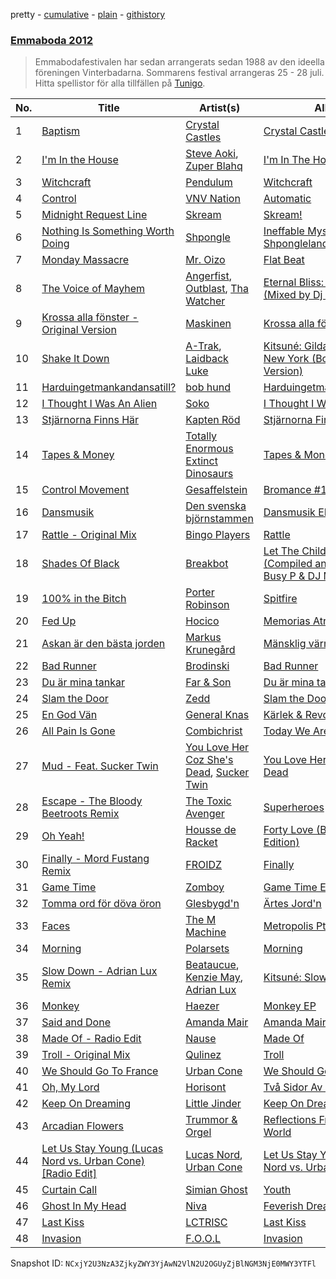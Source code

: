 pretty - [cumulative](/playlists/cumulative/4muFXNJjmJvLWdHmx0PKYO.md) - [plain](/playlists/plain/4muFXNJjmJvLWdHmx0PKYO) - [githistory](https://github.githistory.xyz/mackorone/spotify-playlist-archive/blob/main/playlists/plain/4muFXNJjmJvLWdHmx0PKYO)

### [Emmaboda 2012](https://open.spotify.com/playlist/4muFXNJjmJvLWdHmx0PKYO)

> Emmabodafestivalen har sedan arrangerats sedan 1988 av den ideella föreningen Vinterbadarna\. Sommarens festival arrangeras 25 \- 28 juli\. Hitta spellistor för alla tillfällen på <a href="spottily:app:tunigo">Tunigo</a>.

| No. | Title | Artist(s) | Album | Length |
|---|---|---|---|---|
| 1 | [Baptism](https://open.spotify.com/track/06BoKUwRoskASDa4Aha5xM) | [Crystal Castles](https://open.spotify.com/artist/7K3zpFXBvPcvzhj7zlGJdO) | [Crystal Castles \(II\)](https://open.spotify.com/album/7g0VARP23qVijZeTE1dioJ) | 4:12 |
| 2 | [I'm In the House](https://open.spotify.com/track/4QQW7wFDSSFuVWAOAQct7x) | [Steve Aoki](https://open.spotify.com/artist/77AiFEVeAVj2ORpC85QVJs), [Zuper Blahq](https://open.spotify.com/artist/3Jeb4cFVKxOhmaBky5WoRX) | [I'm In The House](https://open.spotify.com/album/6xSea21wGb8EdpmMVrczSI) | 3:21 |
| 3 | [Witchcraft](https://open.spotify.com/track/2A7ZZ1tjaluKYMlT3ItSfN) | [Pendulum](https://open.spotify.com/artist/7MqnCTCAX6SsIYYdJCQj9B) | [Witchcraft](https://open.spotify.com/album/3KZ8Aw6rcxsAivtLgma2pk) | 4:12 |
| 4 | [Control](https://open.spotify.com/track/07trtA9L3paByfzsIf6pZH) | [VNV Nation](https://open.spotify.com/artist/4KlYg0F5KG9QNDFKaeTNAy) | [Automatic](https://open.spotify.com/album/6y7Te7o9eY0odEoYjJLuyu) | 5:50 |
| 5 | [Midnight Request Line](https://open.spotify.com/track/6GlmVGbluge6U1gPignowf) | [Skream](https://open.spotify.com/artist/2jbP92oFLWqPqogflK1wlW) | [Skream!](https://open.spotify.com/album/1HFkXCCXcJU3jreInH1eaR) | 3:56 |
| 6 | [Nothing Is Something Worth Doing](https://open.spotify.com/track/5RNGOlGqKBawkqLfdJqiqA) | [Shpongle](https://open.spotify.com/artist/0m5XJwKGYyUjd3VMfcINCQ) | [Ineffable Mysteries From Shpongleland](https://open.spotify.com/album/6kXYzl5HwGgFxsX1M8aTKp) | 6:24 |
| 7 | [Monday Massacre](https://open.spotify.com/track/5AagWbHdT5RQz8i9JVpVS9) | [Mr\. Oizo](https://open.spotify.com/artist/0b9ukmbg0MO5eMlorcgOwz) | [Flat Beat](https://open.spotify.com/album/26ac4Qu0zXl9S5qP4vV0Rk) | 3:33 |
| 8 | [The Voice of Mayhem](https://open.spotify.com/track/2YqGLN93YiTKJLikjMtDFD) | [Angerfist](https://open.spotify.com/artist/4sQNUQjOYj9rV2sdfJ8laS), [Outblast](https://open.spotify.com/artist/7izfdXPLe9PjsIN0A0k2pE), [Tha Watcher](https://open.spotify.com/artist/2oBkcL8umXpnsriHLaxLBD) | [Eternal Bliss: Still Hard \(Mixed by Dj Fox\)](https://open.spotify.com/album/07rSBvDFbwTIABENWItKsE) | 5:27 |
| 9 | [Krossa alla fönster \- Original Version](https://open.spotify.com/track/0tmhdPUHbQuEbXUPCguGZj) | [Maskinen](https://open.spotify.com/artist/6nDcZd5c9z3OS5hWvCsWBf) | [Krossa alla fönster](https://open.spotify.com/album/6NsJ7cgHqC7OrSvpkB2gNF) | 3:32 |
| 10 | [Shake It Down](https://open.spotify.com/track/1ogOS1hKFKyYu9XNhCb2sg) | [A\-Trak](https://open.spotify.com/artist/3TaUSUXn41GixL7zbvrIDt), [Laidback Luke](https://open.spotify.com/artist/53cQZtWDwDJwVCNZlfJ6Qk) | [Kitsuné: Gildas & Masaya \- New York \(Bonus Track Version\)](https://open.spotify.com/album/3UXPLpEjy1lCDMtG36A7QZ) | 2:17 |
| 11 | [Harduingetmankandansatill?](https://open.spotify.com/track/29YeEsqPhYUSA76b7gj2QY) | [bob hund](https://open.spotify.com/artist/6OZxE19iim1JKvCA3GmCVx) | [Harduingetmankandansatill?](https://open.spotify.com/album/0sx8dJCR1UeuDf3PAEcCfx) | 3:27 |
| 12 | [I Thought I Was An Alien](https://open.spotify.com/track/7LZplUPYYW2xQ2eJem82dQ) | [Soko](https://open.spotify.com/artist/4Q3f2YYH4gQxWFS3WY5G3j) | [I Thought I Was An Alien](https://open.spotify.com/album/6uMc3dV2OO2dQAgLVwFdOY) | 2:18 |
| 13 | [Stjärnorna Finns Här](https://open.spotify.com/track/6CNyUhyC2ptjX6sGtvAoFS) | [Kapten Röd](https://open.spotify.com/artist/4G2UDRhQLUDq0f93giGYwA) | [Stjärnorna Finns Här](https://open.spotify.com/album/4QOvAfc4y78TN6nTEnPGqH) | 3:06 |
| 14 | [Tapes & Money](https://open.spotify.com/track/4DbasZyiXWv6NXTPB28qYq) | [Totally Enormous Extinct Dinosaurs](https://open.spotify.com/artist/0g3NiCRhEv7M4SEDMrpItN) | [Tapes & Money](https://open.spotify.com/album/7t4inhZGrdSOplKlbk1rVo) | 3:40 |
| 15 | [Control Movement](https://open.spotify.com/track/7pz85TDgSWcaZg0Buue9Rn) | [Gesaffelstein](https://open.spotify.com/artist/3hteYQFiMFbJY7wS0xDymP) | [Bromance \#1 \- Single](https://open.spotify.com/album/50jBbRc85Two6YRoGbsGWt) | 5:56 |
| 16 | [Dansmusik](https://open.spotify.com/track/0yS3zB1BiT7tCyIUJdXm9V) | [Den svenska björnstammen](https://open.spotify.com/artist/0NyrvUybTePmsuED5vZi4G) | [Dansmusik EP](https://open.spotify.com/album/2KjTsOISQO9Y6ZFoK7K8ed) | 2:35 |
| 17 | [Rattle \- Original Mix](https://open.spotify.com/track/48g4Cw3ZfXMQw4gGpUxbt4) | [Bingo Players](https://open.spotify.com/artist/1pbHrVayIcVpHI9z97u4bK) | [Rattle](https://open.spotify.com/album/4cjWvmSPrM2N1PSarmVLsx) | 4:47 |
| 18 | [Shades Of Black](https://open.spotify.com/track/4ldSDaQKzpmC31owmuYKnd) | [Breakbot](https://open.spotify.com/artist/0iui2Be5CP8EWxvHYsVspL) | [Let The Children Techno \(Compiled and Mixed by Busy P & DJ Mehdi\)](https://open.spotify.com/album/5gWs0jsUSr386gpklI0KVP) | 2:42 |
| 19 | [100% in the Bitch](https://open.spotify.com/track/3IakK7dfxBYFCyYxFrm9tA) | [Porter Robinson](https://open.spotify.com/artist/3dz0NnIZhtKKeXZxLOxCam) | [Spitfire](https://open.spotify.com/album/1GGvrilWvvtJ56AmJ4hMdh) | 4:10 |
| 20 | [Fed Up](https://open.spotify.com/track/2l9EiCleSONCPbUyZpaMmn) | [Hocico](https://open.spotify.com/artist/5cilSDFcAQcLwh0dNqMhrE) | [Memorias Atrás](https://open.spotify.com/album/0B2t7HsfF1Hf9yAdS8jhoP) | 4:42 |
| 21 | [Askan är den bästa jorden](https://open.spotify.com/track/4EUPbH8ARVJVn3KnJIslCC) | [Markus Krunegård](https://open.spotify.com/artist/3P6ePaE5unCm7vjccfcBAe) | [Mänsklig värme](https://open.spotify.com/album/5PGZFHQ19lBI2gFifoFWn5) | 3:07 |
| 22 | [Bad Runner](https://open.spotify.com/track/3VMvIZ0SffgKZvltuIypfM) | [Brodinski](https://open.spotify.com/artist/0ZurilbRp6KwW6dpaw4pEK) | [Bad Runner](https://open.spotify.com/album/73DOMbzdJFdsRVG1w5ndyO) | 4:32 |
| 23 | [Du är mina tankar](https://open.spotify.com/track/24UUutqZ1J32Ip8CY64LbB) | [Far & Son](https://open.spotify.com/artist/2RuUKJs7WOJjeAkjRXp1If) | [Du är mina tankar](https://open.spotify.com/album/3QY9Uke2FtzxrZIrK16JXx) | 3:18 |
| 24 | [Slam the Door](https://open.spotify.com/track/7zNF2ALYpFspy059PEiLRv) | [Zedd](https://open.spotify.com/artist/2qxJFvFYMEDqd7ui6kSAcq) | [Slam the Door](https://open.spotify.com/album/1hmR1foX9HY7mKX6sxwBDi) | 4:41 |
| 25 | [En God Vän](https://open.spotify.com/track/5jxoUDrxDW6rywmtvu3lBO) | [General Knas](https://open.spotify.com/artist/42SZWoHp8GLbTAFCF8xOIy) | [Kärlek & Revolt](https://open.spotify.com/album/34H1MmY853xCdOFpBTBRdF) | 3:51 |
| 26 | [All Pain Is Gone](https://open.spotify.com/track/2jyeiMlq9O4BCJnBsoJJIz) | [Combichrist](https://open.spotify.com/artist/5556RAgwP70PnXbaUTGNbR) | [Today We Are All Demons](https://open.spotify.com/album/463QRtCEgCew7pKgTZkhZj) | 4:59 |
| 27 | [Mud \- Feat\. Sucker Twin](https://open.spotify.com/track/637jfpox6WQjdXbLbGLdHd) | [You Love Her Coz She's Dead](https://open.spotify.com/artist/7s38f8JamnQAx51YsYRvPN), [Sucker Twin](https://open.spotify.com/artist/4ZGsjDRdTHDQ9sY7VPmEgL) | [You Love Her Coz She's Dead](https://open.spotify.com/album/5uFqS1y6c8qeQLsvoZYu3X) | 4:31 |
| 28 | [Escape \- The Bloody Beetroots Remix](https://open.spotify.com/track/2ujCIGXthu56mwGBBb8ESE) | [The Toxic Avenger](https://open.spotify.com/artist/5zExRf0VQCl3GO4Jrj8r0s) | [Superheroes](https://open.spotify.com/album/6xCwZ1ITHQTWMn78FQ2JmW) | 4:38 |
| 29 | [Oh Yeah!](https://open.spotify.com/track/5O4ngpQFmmMDNREQTpUzKG) | [Housse de Racket](https://open.spotify.com/artist/3YklpiasaBYuNuVfKdJ9Mj) | [Forty Love \(Bonus Remix Edition\)](https://open.spotify.com/album/2rpKYxVlvGuTB8C8bjteZp) | 3:25 |
| 30 | [Finally \- Mord Fustang Remix](https://open.spotify.com/track/6RBQxxZw2cGf1ccrNlE7VL) | [FROIDZ](https://open.spotify.com/artist/4CutpmebK8o9CYIaOLYLt2) | [Finally](https://open.spotify.com/album/2nm2LBnePSv0Gi0UR5ibaS) | 4:41 |
| 31 | [Game Time](https://open.spotify.com/track/3D1dvVvbJsikDc7YpaOiTm) | [Zomboy](https://open.spotify.com/artist/0ycHhPwPvoaO4VGzmMnXGq) | [Game Time EP](https://open.spotify.com/album/7AFONw3MtKwjvZHhXDkLmO) | 3:56 |
| 32 | [Tomma ord för döva öron](https://open.spotify.com/track/5aA92mjcnNu8z3o3eQIO4h) | [Glesbygd'n](https://open.spotify.com/artist/5dFIme5y7TG6meskzSYEQM) | [Ärtes Jord'n](https://open.spotify.com/album/4gVdvbCj9hdJF1KL5JsLk8) | 4:25 |
| 33 | [Faces](https://open.spotify.com/track/3zQW9qmRmDxllUWLa8jWy2) | [The M Machine](https://open.spotify.com/artist/62rW7FjQy7clhBDHuumg22) | [Metropolis Pt\. I](https://open.spotify.com/album/1zQacES9ZUKr23LJJuAU79) | 2:49 |
| 34 | [Morning](https://open.spotify.com/track/1WGjW5M2ByafwLtYh7dDtF) | [Polarsets](https://open.spotify.com/artist/3sVYJRi0MegX3bkwexcbQR) | [Morning](https://open.spotify.com/album/3ag7DFkkutzvS40CifJZYg) | 3:51 |
| 35 | [Slow Down \- Adrian Lux Remix](https://open.spotify.com/track/0lvbunkG1JcnLYziX0k6cc) | [Beataucue](https://open.spotify.com/artist/48MVdXuXIhnPVCETHMf4oc), [Kenzie May](https://open.spotify.com/artist/5dehztX64sgpHfGE3ooDlg), [Adrian Lux](https://open.spotify.com/artist/5kp9Qhzri9LrDkzrtjt5Sh) | [Kitsuné: Slow Down](https://open.spotify.com/album/6ElcrhlBzmYr9QFvonvgvF) | 7:18 |
| 36 | [Monkey](https://open.spotify.com/track/0kiNYgWF4KPzjSTUqbpKj2) | [Haezer](https://open.spotify.com/artist/1OsqAzBh0YCmsISYLgIOqa) | [Monkey EP](https://open.spotify.com/album/0jOhWagjNE8IA2ni9cbAoZ) | 2:59 |
| 37 | [Said and Done](https://open.spotify.com/track/0PgTS1P0sMazelLFDaaksh) | [Amanda Mair](https://open.spotify.com/artist/5pJiohH9QGv7EG3pSzlf0x) | [Amanda Mair](https://open.spotify.com/album/2Zf37yi7rkD4HzJQuF1Ip0) | 3:53 |
| 38 | [Made Of \- Radio Edit](https://open.spotify.com/track/0BxuyVxyAab1f5xL2yuhbm) | [Nause](https://open.spotify.com/artist/4PVn1b2WnnXdq80C7uaZLZ) | [Made Of](https://open.spotify.com/album/0BhhZyShekRJzf3yqxti9L) | 3:41 |
| 39 | [Troll \- Original Mix](https://open.spotify.com/track/1NY8DKH5VnnBBmytMeJdTQ) | [Qulinez](https://open.spotify.com/artist/6d7AYr4nvqHPhfPaDLLeRU) | [Troll](https://open.spotify.com/album/6PYHg7xcz0M2bZEml9cRba) | 6:06 |
| 40 | [We Should Go To France](https://open.spotify.com/track/1EFlwftCYpVKNdjp6YGDVM) | [Urban Cone](https://open.spotify.com/artist/3WOOglGBDGvr6c2WBeMAWn) | [We Should Go To France](https://open.spotify.com/album/3bb4c1EyGw07oA6dJOxTjV) | 3:05 |
| 41 | [Oh, My Lord](https://open.spotify.com/track/7AR98acjA6owsjhZiBu7dv) | [Horisont](https://open.spotify.com/artist/1tPw1T8FYkf9GoxQeTzIgU) | [Två Sidor Av Horisonten](https://open.spotify.com/album/121TPhkpEw8iAmQlpxdHoA) | 4:24 |
| 42 | [Keep On Dreaming](https://open.spotify.com/track/5JmecSfWGuFUZbjU7IqO9r) | [Little Jinder](https://open.spotify.com/artist/5QYBoZAoupoPPuFB1KHfx0) | [Keep On Dreaming](https://open.spotify.com/album/2nN1UQ08sue2YxxgVhmo9a) | 3:18 |
| 43 | [Arcadian Flowers](https://open.spotify.com/track/5eWTiXaVTSbMq1ZggBK7Ez) | [Trummor & Orgel](https://open.spotify.com/artist/5wVGq0o0tqq9ZAfdbzDpzA) | [Reflections From A Watery World](https://open.spotify.com/album/14wv66P77YYW1CQl8V52S5) | 9:03 |
| 44 | [Let Us Stay Young \(Lucas Nord vs\. Urban Cone\) \[Radio Edit\]](https://open.spotify.com/track/0D256tN7htrqjbPJeaU5Dj) | [Lucas Nord](https://open.spotify.com/artist/4ZUg3IUvAPAl8coXQAxaXd), [Urban Cone](https://open.spotify.com/artist/3WOOglGBDGvr6c2WBeMAWn) | [Let Us Stay Young \(Lucas Nord vs\. Urban Cone\)](https://open.spotify.com/album/03O5hpPHEZwywRMNpS5nmY) | 3:24 |
| 45 | [Curtain Call](https://open.spotify.com/track/6gLTOfcCNzugIDv6XAkjYU) | [Simian Ghost](https://open.spotify.com/artist/30fJxDFMqv33K97dUEoFeK) | [Youth](https://open.spotify.com/album/5Pfecd5UlXCBSGua8KYvMd) | 2:42 |
| 46 | [Ghost In My Head](https://open.spotify.com/track/08nJLlYp7OmDmwB7TzeX7I) | [Niva](https://open.spotify.com/artist/3BvEQzdNFTD0hoeZCAt3WZ) | [Feverish Dreams](https://open.spotify.com/album/3HQA58tq0MSmNdXQDBQmQw) | 2:30 |
| 47 | [Last Kiss](https://open.spotify.com/track/2daYRTZX7lRtQ6AjeAaNct) | [LCTRISC](https://open.spotify.com/artist/2aS4IlhOL11IDPtN2KFDse) | [Last Kiss](https://open.spotify.com/album/150rc0fH2PMzgISllNS26F) | 4:55 |
| 48 | [Invasion](https://open.spotify.com/track/5x9DGlmLpi3AAMZO7aUhGW) | [F.O.O.L](https://open.spotify.com/artist/1ldNdtZX38LAsOk0ciLvb2) | [Invasion](https://open.spotify.com/album/6MvTubEpTrQsIaP2EJggfJ) | 4:01 |

Snapshot ID: `NCxjY2U3NzA3ZjkyZWY3YjAwN2VlN2U2OGUyZjBlNGM3NjE0MWY3YTFl`